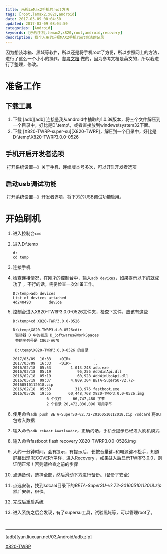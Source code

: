 ```yaml
---
title: 乐视LeMax2手机的root方法
tags: [root,lemax2,x820,android]
date: 2017-03-09 08:04:50
updated: 2017-03-09 08:04:50
categories: [Android]
keywords: [乐视手机,lemax2,x820,root,android,recovery]
description: 我个人用的乐视MAX2手机root方法的记录
---
```


因为想装冰箱、黑域等软件，所以还是将手机root了方便，所以参照网上的方法，进行了这么一个小小的操作。[参考文档](http://www.cyberkey.in/how-to-root-leeco-le-max-2/) 做的，因为参考文档是英文的，所以我进行了整理，修改。



# 准备工作

## 下载工具

1. 下载 [adb][adb] 连接是我从android中抽取的1.0.36版本，将三个文件解压到一个目录中，好比是D:\temp\，或者直接放到windows\system32下面。
2. 下载 [X820-TWRP-super-su][X820-TWRP]，解压到一个目录中，好比是D:\temp\X820-TWRP3.0.0-0526


## 手机开启开发者选项

​	打开系统设置--》关于手机，连续版本号多次，可以开启开发者选项

## 启动usb调试功能

​	打开系统设置--》开发者选项，将下方的USB调试功能启用。



# 开始刷机

1. 进入控制台`cmd`

2. 进入D:\temp 

   ```
   d:
   cd temp
   ```

3. 连接手机

4. 检查连接情况，在刚才的控制台中，输入`adb devices`，如果提示以下的就成功了 ，不行的话，需要检查一次准备工作。

   ```
   D:\temp>adb devices
   List of devices attached
   4d240493        device
   ```

5. 控制台进入X820-TWRP3.0.0-0526文件夹，检查下文件，应该有这些

   ```
   D:\temp>cd X820-TWRP3.0.0-0526

   D:\temp\X820-TWRP3.0.0-0526>dir
    驱动器 D 中的卷是 D_Softwares&WorkSpaces
    卷的序列号是 C863-A670

    D:\temp\X820-TWRP3.0.0-0526 的目录

   2017/03/09  16:33    <DIR>          .
   2017/03/09  16:33    <DIR>          ..
   2016/02/18  05:53         1,013,248 adb.exe
   2016/02/18  05:19            96,256 AdbWinApi.dll
   2016/02/18  05:19            60,928 AdbWinUsbApi.dll
   2016/05/19  09:37         4,809,304 BETA-SuperSU-v2.72-20160510112018.zip
   2016/02/18  05:53           318,976 fastboot.exe
   2016/05/26  19:55        60,448,768 X820-TWRP3.0.0-0526.img
                  6 个文件     66,747,480 字节
                  2 个目录 20,472,836,096 可用字节
   ```

6. 使用命令`adb push BETA-SuperSU-v2.72-20160510112018.zip /sdcard` 将su包考入数据

7. 输入命令`adb reboot bootloader`，正确的话，手机会提示已经进入刷机模式

8. 输入命令fastboot flash recovery X820-TWRP3.0.0-0526.img

9. 大约一分钟时间，会有提示，有提示后，长按音量键+和电源键不松手，知道屏幕出现RECOVERY字样，进入Recovery ，如果进入后显示TWRP3.0.0，则证明正常！否则请检查之前的步骤

10. 点选备份，选择全部，然后滑动下方进行备份。（备份了安全）

11. 点选安装，找到sdcard目录下的*BETA-SuperSU-v2.72-20160510112018.zip* 然后安装，很快。

12. 完成后重启系统

13. 进入系统之后会发现，有了supersu工具，试验黑域等，可以管理root了。

    ​


-----

[adb][yun.liuxuan.net/03.Android/adb.zip]

 [X820-TWRP](http://yun.liuxuan.net/03.Android/X820-TWRP3.0.0-0526_new.zip)